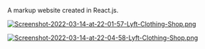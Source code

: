 A markup website created in React.js.

[![Screenshot-2022-03-14-at-22-01-57-Lyft-Clothing-Shop.png](https://i.postimg.cc/yxb9NxrK/Screenshot-2022-03-14-at-22-01-57-Lyft-Clothing-Shop.png)](https://postimg.cc/GTv97LCg)

[![Screenshot-2022-03-14-at-22-04-58-Lyft-Clothing-Shop.png](https://i.postimg.cc/3JGWGtkm/Screenshot-2022-03-14-at-22-04-58-Lyft-Clothing-Shop.png)](https://postimg.cc/9rWW5ttQ)
